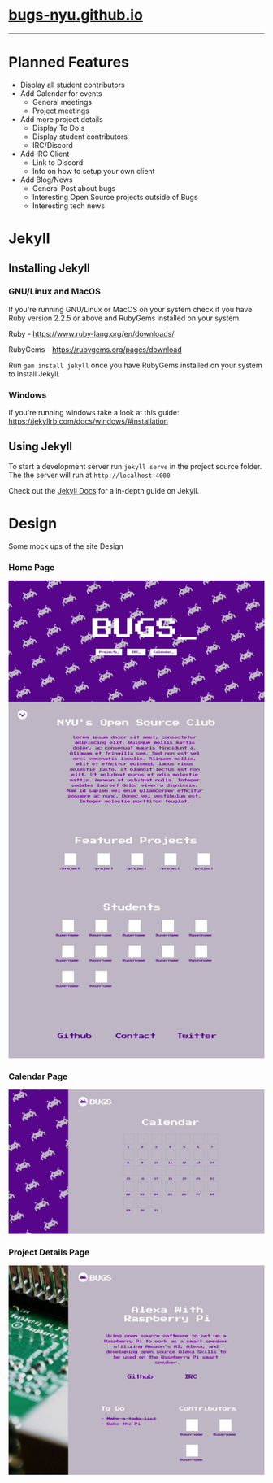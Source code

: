 # [bugs-nyu.github.io](https://bugs-nyu.github.io/)
------
# Planned Features
- Display all student contributors
- Add Calendar for events
  - General meetings
  - Project meetings
- Add more project details
  - Display To Do's
  - Display student contributors
  - IRC/Discord
- Add IRC Client
  - Link to Discord
  - Info on how to setup your own client
- Add Blog/News
  - General Post about bugs
  - Interesting Open Source projects outside of Bugs
  - Interesting tech news

# Jekyll

## Installing Jekyll
### GNU/Linux and MacOS
If you're running GNU/Linux or MacOS on your system check if you have Ruby version 2.2.5 or above and RubyGems installed on your system.

Ruby - https://www.ruby-lang.org/en/downloads/

RubyGems - https://rubygems.org/pages/download

Run `gem install jekyll` once you have RubyGems installed on your system to install Jekyll.

### Windows
If you're running windows take a look at this guide:
https://jekyllrb.com/docs/windows/#installation

## Using Jekyll
To start a development server run `jekyll serve` in the project source folder. The the server will run at `http://localhost:4000`

Check out the [Jekyll Docs](https://jekyllrb.com/docs/) for a in-depth guide on Jekyll.

# Design
Some mock ups of the site Design
### Home Page
![Home Page](/assets/img/Home_Page.png)
### Calendar Page
![Calendar](/assets/img/Calendar.png)
### Project Details Page
![Project Details Page](/assets/img/Project_Details.png)
